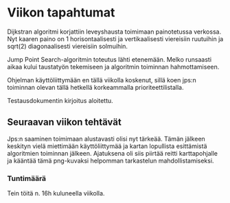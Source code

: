 # Viikon tapahtumat
Dijkstran algoritmi korjattiin leveyshausta toimimaan painotetussa verkossa. Nyt kaaren paino on 1 horisontaalisesti ja vertikaalisesti viereisiin ruutuihin ja sqrt(2) diagonaalisesti viereisiin solmuihin.  

Jump Point Search-algoritmin toteutus lähti etenemään. Melko runsaasti aikaa kului taustatyön tekemiseen ja algoritmin toiminnan hahmottamiseen.  

Ohjelman käyttöliittymään en tällä viikolla koskenut, sillä koen jps:n toiminnan olevan tällä hetkellä korkeammalla prioriteettilistalla. 

Testausdokumentin kirjoitus aloitettu.

## Seuraavan viikon tehtävät
Jps:n saaminen toimimaan alustavasti olisi nyt tärkeää. Tämän jälkeen keskityn vielä miettimään käyttöliittymää ja kartan lopullista esittämistä algoritmien toiminnan jälkeen. Ajatuksena oli siis piirtää reitti karttapohjalle ja kääntää tämä png-kuvaksi helpomman tarkastelun mahdollistamiseksi.  

### Tuntimäärä
Tein töitä n. 16h kuluneella viikolla.
